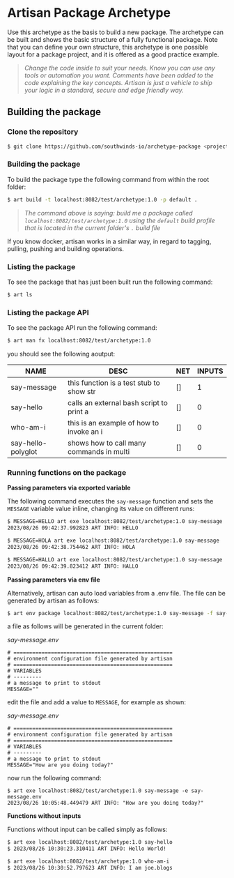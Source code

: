 # Artisan Package Archetype

Use this archetype as the basis to build a new package.
The archetype can be built and shows the basic structure of a fully functional package.
Note that you can define your own structure, this archetype is one possible layout for a package project,
and it is offered as a good practice example.

> *Change the code inside to suit your needs. Know you can use any tools or automation you want.
Comments have been added to the code explaining the key concepts.
Artisan is just a vehicle to ship your logic in a standard, secure and edge friendly way.*

## Building the package

### Clone the repository

```bash
$ git clone https://github.com/southwinds-io/archetype-package <project-name>
```

### Building the package

To build the package type the following command from within the root folder:

```bash
$ art build -t localhost:8082/test/archetype:1.0 -p default .
```

> *The command above is saying:
build me a package called `localhost:8082/test/archetype:1.0` using the `default` build profile that is located in 
the current folder's `.` build file*

If you know docker, artisan works in a similar way, in regard to tagging, pulling, pushing and building operations.

### Listing the package

To see the package that has just been built run the following command:

```bash
$ art ls
```

### Listing the package API

To see the package API run the following command:

``` bash
$ art man fx localhost:8082/test/archetype:1.0
```

you should see the following aoutput:

| NAME               | DESC | NET | INPUTS |
|--------------------|---|---|---|
| say-message | this function is a test stub to show str | []  | 1  |
| say-hello | calls an external bash script to print a | []  | 0      |
| who-am-i | this is an example of how to invoke an i | []  | 0      |
| say-hello-polyglot | shows how to call many commands in multi | []  | 0      |


### Running functions on the package

**Passing parameters via exported variable**

The following command executes the `say-message` function and sets the `MESSAGE` variable value inline, changing its value on different runs:

```sh
$ MESSAGE=HELLO art exe localhost:8082/test/archetype:1.0 say-message
2023/08/26 09:42:37.992823 ART INFO: HELLO

$ MESSAGE=HOLA art exe localhost:8082/test/archetype:1.0 say-message
2023/08/26 09:42:38.754462 ART INFO: HOLA

$ MESSAGE=HALLO art exe localhost:8082/test/archetype:1.0 say-message
2023/08/26 09:42:39.823412 ART INFO: HALLO
```

**Passing parameters via env file**

Alternatively, artisan can auto load variables from a .env file.
The file can be generated by artisan as follows:

```sh
$ art env package localhost:8082/test/archetype:1.0 say-message -f say-message.env
```

a file as follows will be generated in the current folder:

*say-message.env*
```env 
# ===================================================
# environment configuration file generated by artisan
# ===================================================
# VARIABLES
# ---------
# a message to print to stdout
MESSAGE=""
```

edit the file and add a value to `MESSAGE`, for example as shown:

*say-message.env*
```env 
# ===================================================
# environment configuration file generated by artisan
# ===================================================
# VARIABLES
# ---------
# a message to print to stdout
MESSAGE="How are you doing today?"
```

now run the following command:

```
$ art exe localhost:8082/test/archetype:1.0 say-message -e say-message.env
2023/08/26 10:05:48.449479 ART INFO: "How are you doing today?"
```

**Functions without inputs**

Functions without input can be called simply as follows:

```sh
$ art exe localhost:8082/test/archetype:1.0 say-hello
$ 2023/08/26 10:30:23.310411 ART INFO: Hello World!

$ art exe localhost:8082/test/archetype:1.0 who-am-i
$ 2023/08/26 10:30:52.797623 ART INFO: I am joe.blogs
```